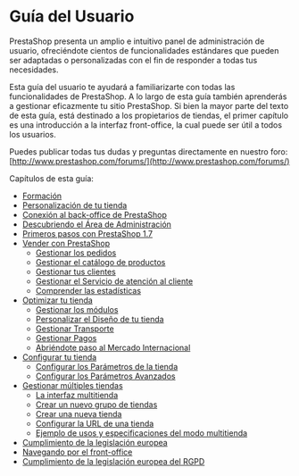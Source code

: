 # Guía del Usuario

PrestaShop presenta un amplio e intuitivo panel de administración de usuario, ofreciéndote cientos de funcionalidades estándares que pueden ser adaptadas o personalizadas con el fin de responder a todas tus necesidades.

Esta guía del usuario te ayudará a familiarizarte con todas las funcionalidades de PrestaShop. A lo largo de esta guía también aprenderás a gestionar eficazmente tu sitio PrestaShop. Si bien la mayor parte del texto de esta guía, está destinado a los propietarios de tiendas, el primer capítulo es una introducción a la interfaz front-office, la cual puede ser útil a todos los usuarios. 

Puedes publicar todas tus dudas y preguntas directamente en nuestro foro: [http://www.prestashop.com/forums/](http://www.prestashop.com/forums/)

Capítulos de esta guía:

* [Formación](formacion.md)
* [Personalización de tu tienda](personalizar-tienda.md)
* [Conexión al back-office de PrestaShop](conexion-back-office.md)
* [Descubriendo el Área de Administración](descubrir-area-administracion.md)
* [Primeros pasos con PrestaShop 1.7](primeros-pasos.md)
* [Vender con PrestaShop](vender/)
  * [Gestionar los pedidos](vender/gestionar-pedidos/)
  * [Gestionar el catálogo de productos](vender/gestionar-catalogo/)
  * [Gestionar tus clientes](vender/gestionar-clientes/)
  * [Gestionar el Servicio de atención al cliente](vender/gestionar-servicio-atencion-cliente/)
  * [Comprender las estadísticas](vender/comprender-estadisticas.md)
* [Optimizar tu tienda](optimizar-tienda/)
  * [Gestionar los módulos](optimizar-tienda/gestionar-modulos/)
  * [Personalizar el Diseño de tu tienda](optimizar-tienda/personalizar-diseno-tienda/)
  * [Gestionar Transporte](optimizar-tienda/gestionar-transporte/)
  * [Gestionar Pagos](optimizar-tienda/gestionar-pagos/)
  * [Abriéndote paso al Mercado Internacional](optimizar-tienda/abriendote-paso-al-mercado-internacional/)
* [Configurar tu tienda](configurar-tienda/)
  * [Configurar los Parámetros de la tienda](configurar-tienda/parametros-tienda/)
  * [Configurar los Parámetros Avanzados](configurar-tienda/parametros-avanzados/)
* [Gestionar múltiples tiendas](gestionar-multiples-tiendas/)
  * [La interfaz multitienda](gestionar-multiples-tiendas/la-interfaz-multitienda.md)
  * [Crear un nuevo grupo de tiendas](gestionar-multiples-tiendas/crear-nuevo-grupo-de-tiendas.md)
  * [Crear una nueva tienda](gestionar-multiples-tiendas/crear-nueva-tienda.md)
  * [Configurar la URL de una tienda](gestionar-multiples-tiendas/configurar-url-tienda.md)
  * [Ejemplo de usos y especificaciones del modo multitienda](gestionar-multiples-tiendas/ejemplo-de-usos-y-especificaciones-del-modo-multitienda.md)
* [Cumplimiento de la legislación europea](cumplimiento-de-la-legislacion-europea.md)
* [Navegando por el front-office](navegar-front-office.md)
* [Cumplimiento de la legislación europea del RGPD](cumplimiento-rgpd.md)

